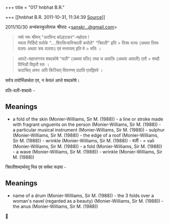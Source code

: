 +++
title = "017 hnbhat B.R."

+++
[[hnbhat B.R.	2011-10-31, 11:34:39 [Source](https://groups.google.com/g/samskrita/c/rha1gnTpQ6s)]]



  

2011/10/30 अभ्यंकरकुलोत्पन्नः श्रीपादः \<[sanskr...@gmail.com]()\>

  

> नमो नमः श्रीमन् "अरविन्द कोल्हटकर"-महोदय !  
> भवता निर्दिष्टे श्लोके "....शिरसिजास्त्रिवली कपोले" "त्रिवली" इति > तिस्रः वल्यः (अथवा तिस्रः वलयः अथवा त्रयः वलयाः) एवं मन्तव्यम् इति मे > मतिः ।  



> आपटे-महाभागस्य शब्दकोषे "वली" (अथवा वलिः) तथा च आवलिः (अथवा आवली) एतौ > शब्दौ विभिन्नौ विवृतौ स्तः ।  
> कदाचित् अमरः अपि किञ्चित् विवरणम् ददाति एतद्विषये ।

  

सर्वत्र तयोर्भिन्नार्थता एव, न केवलं आप्ते शब्दकोषे।

वलि-वली-शब्दयोः -

## Meanings

-   a fold of the skin (Monier-Williams, Sir M. (1988)) -   a line or stroke made with fragrant unguents on the person
    (Monier-Williams, Sir M. (1988)) -   a particular musical instrument (Monier-Williams, Sir M. (1988)) -   sulphur (Monier-Williams, Sir M. (1988)) -   the edge of a roof (Monier-Williams, Sir M. (1988)) -   wrinkle (Monier-Williams, Sir M. (1988)) -   वली -   = vali (Monier-Williams, Sir M. (1988)) -   a fold (Monier-Williams, Sir M. (1988)) -   a wave (Monier-Williams, Sir M. (1988)) -   wrinkle (Monier-Williams, Sir M. (1988))

त्रिवलीशब्दार्थस्तु भिन्न एव सर्वथा रूढ्या -

  

## Meanings

-   name of a drum (Monier-Williams, Sir M. (1988)) -   the 3 folds over a woman's navel (regarded as a beauty)
    (Monier-Williams, Sir M. (1988)) -   the anus (Monier-Williams, Sir M. (1988))





